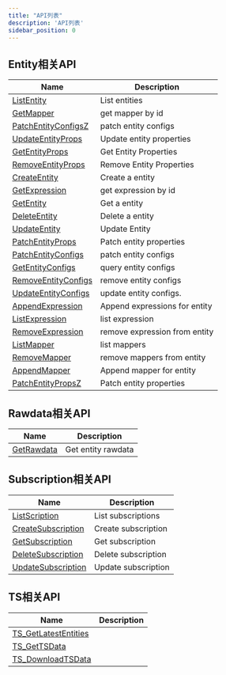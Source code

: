 ```yaml
---
title: "API列表"
description: 'API列表'
sidebar_position: 0
---
```





## Entity相关API

| Name |  Description | 
| ---- |  ----------- | 
| [ListEntity](./method_ListEntity)|  List entities |
| [GetMapper](./method_GetMapper)|  get mapper by id |
| [PatchEntityConfigsZ](./method_PatchEntityConfigsZ)|  patch entity configs |
| [UpdateEntityProps](./method_UpdateEntityProps)|  Update entity properties |
| [GetEntityProps](./method_GetEntityProps)|  Get Entity Properties |
| [RemoveEntityProps](./method_RemoveEntityProps)|  Remove Entity Properties |
| [CreateEntity](./method_CreateEntity)|  Create a entity |
| [GetExpression](./method_GetExpression)|  get expression by id |
| [GetEntity](./method_GetEntity)|  Get a entity |
| [DeleteEntity](./method_DeleteEntity)|  Delete a entity |
| [UpdateEntity](./method_UpdateEntity)|  Update Entity |
| [PatchEntityProps](./method_PatchEntityProps)|  Patch entity properties |
| [PatchEntityConfigs](./method_PatchEntityConfigs)|  patch entity configs |
| [GetEntityConfigs](./method_GetEntityConfigs)|  query entity configs |
| [RemoveEntityConfigs](./method_RemoveEntityConfigs)|  remove entity configs |
| [UpdateEntityConfigs](./method_UpdateEntityConfigs)|  update entity configs. |
| [AppendExpression](./method_AppendExpression)|  Append expressions for entity |
| [ListExpression](./method_ListExpression)|  list expression |
| [RemoveExpression](./method_RemoveExpression)|  remove expression from entity |
| [ListMapper](./method_ListMapper)|  list mappers |
| [RemoveMapper](./method_RemoveMapper)|  remove mappers from entity |
| [AppendMapper](./method_AppendMapper)|  Append mapper for entity |
| [PatchEntityPropsZ](./method_PatchEntityPropsZ)|  Patch entity properties |


## Rawdata相关API

| Name |  Description | 
| ---- |  ----------- | 
| [GetRawdata](./method_GetRawdata)|  Get entity rawdata |


## Subscription相关API

| Name |  Description | 
| ---- |  ----------- | 
| [ListScription](./method_ListScription)|  List subscriptions |
| [CreateSubscription](./method_CreateSubscription)|  Create subscription |
| [GetSubscription](./method_GetSubscription)|  Get subscription |
| [DeleteSubscription](./method_DeleteSubscription)|  Delete subscription |
| [UpdateSubscription](./method_UpdateSubscription)|  Update subscription |


## TS相关API

| Name |  Description | 
| ---- |  ----------- | 
| [TS_GetLatestEntities](./method_TS_GetLatestEntities)|   |
| [TS_GetTSData](./method_TS_GetTSData)|   |
| [TS_DownloadTSData](./method_TS_DownloadTSData)|   |
